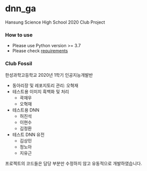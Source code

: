 dnn_ga
=============

Hansung Science High School 2020 Club Project<br/>


### How to use
* Please use Python version >= 3.7
* Please check [requirements](Requirements.md)

### Club Fossil
한성과학고등학교 2020년 1학기 인공지능개발반
* 동아리장 및 레포지토리 관리: 오혁재
* 테스트용 이미지 흑백화 및 처리
  * 곽재우
  * 오혁재
* 테스트용 DNN
  * 허진석
  * 이현수
  * 김정환
* 테스트 DNN 유전
  * 김상민
  * 정노아
  * 지유근

프로젝트의 코드들은 담당 부분만 수정하지 않고 유동적으로 개발하였습니다.
